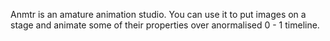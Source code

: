 Anmtr is an amature animation studio. You can use it to put images on a stage and animate some of their properties over anormalised 0 - 1 timeline.
